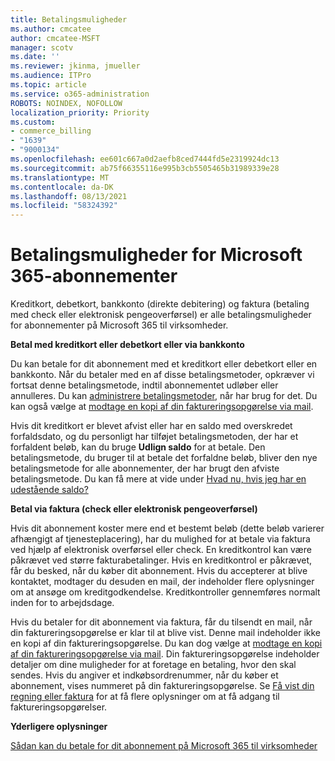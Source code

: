 ```yaml
---
title: Betalingsmuligheder
ms.author: cmcatee
author: cmcatee-MSFT
manager: scotv
ms.date: ''
ms.reviewer: jkinma, jmueller
ms.audience: ITPro
ms.topic: article
ms.service: o365-administration
ROBOTS: NOINDEX, NOFOLLOW
localization_priority: Priority
ms.custom:
- commerce_billing
- "1639"
- "9000134"
ms.openlocfilehash: ee601c667a0d2aefb8ced7444fd5e2319924dc13
ms.sourcegitcommit: ab75f66355116e995b3cb5505465b31989339e28
ms.translationtype: MT
ms.contentlocale: da-DK
ms.lasthandoff: 08/13/2021
ms.locfileid: "58324392"
---
```

# <a name="payment-options-for-microsoft-365-for-business-subscriptions"></a>Betalingsmuligheder for Microsoft 365-abonnementer
  
Kreditkort, debetkort, bankkonto (direkte debitering) og faktura (betaling med check eller elektronisk pengeoverførsel) er alle betalingsmuligheder for abonnementer på Microsoft 365 til virksomheder.
  
**Betal med kreditkort eller debetkort eller via bankkonto**
  
Du kan betale for dit abonnement med et kreditkort eller debetkort eller en bankkonto. Når du betaler med en af disse betalingsmetoder, opkræver vi fortsat denne betalingsmetode, indtil abonnementet udløber eller annulleres. Du kan [administrere betalingsmetoder](https://docs.microsoft.com/microsoft-365/commerce/billing-and-payments/manage-payment-methods), når har brug for det. Du kan også vælge at [modtage en kopi af din faktureringsopgørelse via mail](https://docs.microsoft.com/microsoft-365/commerce/billing-and-payments/view-your-bill-or-invoice#receive-a-copy-of-your-billing-statement-in-email).

Hvis dit kreditkort er blevet afvist eller har en saldo med overskredet forfaldsdato, og du personligt har tilføjet betalingsmetoden, der har et forfaldent beløb, kan du bruge **Udlign saldo** for at betale. Den betalingsmetode, du bruger til at betale det forfaldne beløb, bliver den nye betalingsmetode for alle abonnementer, der har brugt den afviste betalingsmetode. Du kan få mere at vide under [Hvad nu, hvis jeg har en udestående saldo?](https://docs.microsoft.com/microsoft-365/commerce/billing-and-payments/pay-for-your-subscription#what-if-i-have-an-outstanding-balance)

**Betal via faktura (check eller elektronisk pengeoverførsel)**
  
Hvis dit abonnement koster mere end et bestemt beløb (dette beløb varierer afhængigt af tjenesteplacering), har du mulighed for at betale via faktura ved hjælp af elektronisk overførsel eller check. En kreditkontrol kan være påkrævet ved større fakturabetalinger. Hvis en kreditkontrol er påkrævet, får du besked, når du køber dit abonnement. Hvis du accepterer at blive kontaktet, modtager du desuden en mail, der indeholder flere oplysninger om at ansøge om kreditgodkendelse. Kreditkontroller gennemføres normalt inden for to arbejdsdage.

Hvis du betaler for dit abonnement via faktura, får du tilsendt en mail, når din faktureringsopgørelse er klar til at blive vist. Denne mail indeholder ikke en kopi af din faktureringsopgørelse. Du kan dog vælge at [modtage en kopi af din faktureringsopgørelse via mail](https://docs.microsoft.com/microsoft-365/commerce/billing-and-payments/view-your-bill-or-invoice#receive-a-copy-of-your-billing-statement-in-email). Din faktureringsopgørelse indeholder detaljer om dine muligheder for at foretage en betaling, hvor den skal sendes. Hvis du angiver et indkøbsordrenummer, når du køber et abonnement, vises nummeret på din faktureringsopgørelse. Se [Få vist din regning eller faktura](https://docs.microsoft.com/microsoft-365/commerce/billing-and-payments/view-your-bill-or-invoice) for at få flere oplysninger om at få adgang til faktureringsopgørelser.
  
**Yderligere oplysninger**
  
[Sådan kan du betale for dit abonnement på Microsoft 365 til virksomheder](https://docs.microsoft.com/microsoft-365/commerce/billing-and-payments/pay-for-your-subscription)